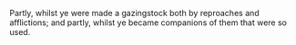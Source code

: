 Partly, whilst ye were made a gazingstock both by reproaches and afflictions; and partly, whilst ye became companions of them that were so used.
